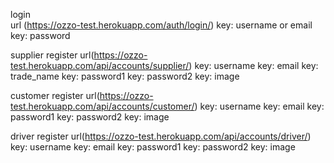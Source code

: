 login  
    url (https://ozzo-test.herokuapp.com/auth/login/)
    key: username or email
    key: password

supplier register
    url(https://ozzo-test.herokuapp.com/api/accounts/supplier/)
    key: username
    key: email
    key: trade_name
    key: password1
    key: password2
    key: image

customer register
    url(https://ozzo-test.herokuapp.com/api/accounts/customer/)
    key: username
    key: email
    key: password1
    key: password2
    key: image

driver register
    url(https://ozzo-test.herokuapp.com/api/accounts/driver/)
    key: username
    key: email
    key: password1
    key: password2
    key: image




